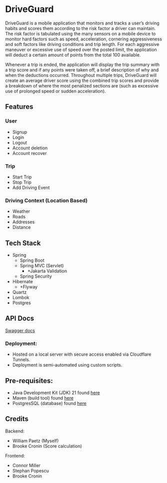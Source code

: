 # DriveGuard

DriveGuard is a mobile application that monitors and tracks a user’s driving habits and scores them according to the
risk factor a driver can maintain. The risk factor is tabulated using the many sensors on a mobile device to monitor
hard factors such as speed, acceleration, cornering aggressiveness and soft factors like driving conditions and trip
length. For each aggressive maneuver or excessive use of speed over the posted limit, the application will deduct a
certain amount of points from the total 100 available.

Whenever a trip is ended, the application will display the trip
summary with a trip score and if any points were taken off, a brief description of why and when the deductions occurred.
Throughout multiple trips, DriveGuard will create an average driver score using the combined trip scores and provide a
breakdown of where the most penalized sections are (such as excessive use of prolonged speed or sudden acceleration).

## Features
### User
- Signup
- Login
- Logout
- Account deletion
- Account recover
### Trip
- Start Trip
- Stop Trip
- Add Driving Event
### Driving Context (Location Based)
- Weather
- Roads
- Addresses
- Distance


## Tech Stack
- Spring
  - Spring Boot
  - Spring MVC (Servlet)
      - +Jakarta Validation
  - Spring Security
- Hibernate
  - +Flyway
- Quartz
- Lombok
- Postgres


## API Docs
[Swagger docs](https://drive-guard-api.the-hero.dev/swagger)

### Deployment:
- Hosted on a local server with secure access enabled via Cloudflare Tunnels.
- Deployment is semi-automated using custom scripts.

## Pre-requisites:

- Java Development Kit (JDK) 21 found [here](https://adoptium.net/temurin/releases/?os=windows)
- Maven (build tool) found [here](https://maven.apache.org/download.cgi)
- PostgresSQL (database) found [here](https://www.postgresql.org/download/)

## Credits
Backend:
- William Paetz (Myself)
- Brooke Cronin (Score calculation)

Frontend:
- Connor Miller
- Stephan Popescu
- Brooke Cronin